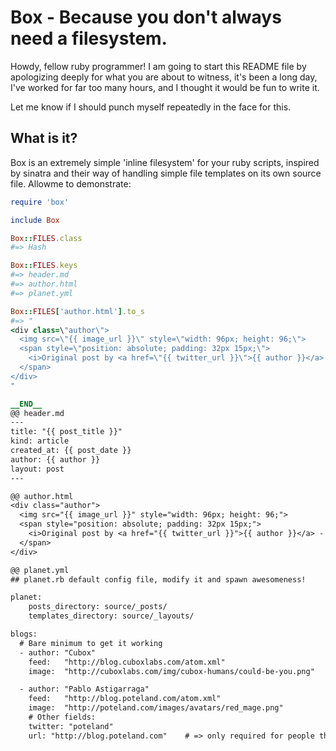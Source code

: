 # Box - Because you don't always need a filesystem.

Howdy, fellow ruby programmer! I am going to start this README file by apologizing deeply for what you are about to witness, it's been a long day, I've worked for far too many hours, and I thought it would be fun to write it.

Let me know if I should punch myself repeatedly in the face for this.


## What is it?

Box is an extremely simple 'inline filesystem' for your ruby scripts, inspired by sinatra and their way of handling simple file templates on its own source file. Allowme to demonstrate:

```ruby
require 'box'

include Box

Box::FILES.class
#=> Hash

Box::FILES.keys
#=> header.md
#=> author.html
#=> planet.yml

Box::FILES['author.html'].to_s
#=> "
<div class=\"author\">
  <img src=\"{{ image_url }}\" style=\"width: 96px; height: 96;\">
  <span style=\"position: absolute; padding: 32px 15px;\">
    <i>Original post by <a href=\"{{ twitter_url }}\">{{ author }}</a> - check out <a href=\"{{ blog_url }}\">{{ blog_name }}</a></i>
  </span>
</div>
"

__END__
@@ header.md
---
title: "{{ post_title }}"
kind: article
created_at: {{ post_date }}
author: {{ author }}
layout: post
---

@@ author.html
<div class="author">
  <img src="{{ image_url }}" style="width: 96px; height: 96;">
  <span style="position: absolute; padding: 32px 15px;">
    <i>Original post by <a href="{{ twitter_url }}">{{ author }}</a> - check out <a href="{{ blog_url }}">{{ blog_name }}</a></i>
  </span>
</div>

@@ planet.yml
## planet.rb default config file, modify it and spawn awesomeness!

planet:
    posts_directory: source/_posts/
    templates_directory: source/_layouts/

blogs:
  # Bare minimum to get it working
  - author: "Cubox"
    feed:   "http://blog.cuboxlabs.com/atom.xml"
    image:  "http://cuboxlabs.com/img/cubox-humans/could-be-you.png"

  - author: "Pablo Astigarraga"
    feed:   "http://blog.poteland.com/atom.xml"
    image:  "http://poteland.com/images/avatars/red_mage.png"
    # Other fields:
    twitter: "poteland"
    url: "http://blog.poteland.com"    # => only required for people that don\'t have a \'url\' field on their RSS/Atom field'

```
